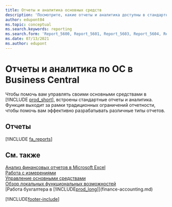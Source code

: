 ```yaml
---
title: Отчеты и аналитика основных средств
description: 'Посмотрите, какие отчеты и аналитика доступны в стандартной версии Business Central, чтобы вы могли отслеживать свои ОС.'
author: edupont04
ms.topic: conceptual
ms.search.keywords: reporting
ms.search.form: 'Report_5600, Report_5601, Report_5603, Report_5604, Report_5605, Report_5606, Report_5607, Report_5608, Report_5610'
ms.date: 07/13/2021
ms.author: edupont
---
```

# <a name="fixed-assets-reports-and-analytics-in-business-central"></a><a name="fixed-assets-reports-and-analytics-in-business-central"></a>Отчеты и аналитика по ОС в Business Central

Чтобы помочь вам управлять своими основными средствами в [!INCLUDE [prod_short](includes/prod_short.md)], встроены стандартные отчеты и аналитика. Функция выходит за рамки традиционных ограничений отчетности, чтобы помочь вам эффективно разрабатывать различные типы отчетов.  

## <a name="reports"></a><a name="reports"></a>Отчеты
[!INCLUDE [fa_reports](includes/fa-reports-include.md)]


## <a name="see-also"></a><a name="see-also"></a>См. также

[Анализ финансовых отчетов в Microsoft Excel](finance-analyze-excel.md)  
[Работа с измерениями](finance-dimensions.md)  
[Управление основными средствами](fa-manage.md)  
[Обзор локальных функциональных возможностей](about-localization.md)  
[Работа бухгалтера в [!INCLUDE[prod_long](includes/prod_long.md)]](finance-accounting.md)  


[!INCLUDE[footer-include](includes/footer-banner.md)]
